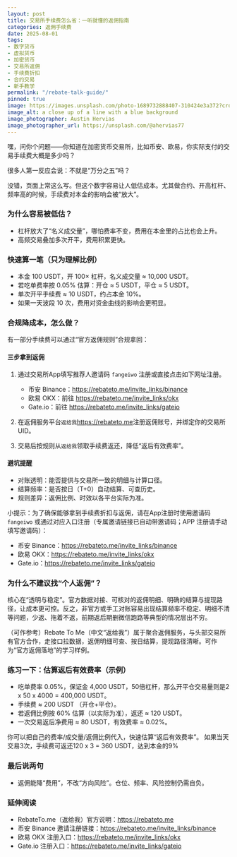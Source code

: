 ```yaml
---
layout: post
title: 交易所手续费怎么省：一听就懂的返佣指南
categories: 返佣手续费
date: 2025-08-01
tags:
- 数字货币
- 虚拟货币
- 加密货币
- 交易所返佣
- 手续费折扣
- 合约交易
- 新手教学
permalink: "/rebate-talk-guide/"
pinned: true
image: https://images.unsplash.com/photo-1689732888407-310424e3a372?crop=entropy&cs=tinysrgb&fit=max&fm=jpg&ixid=M3w4MDE0MTh8MHwxfHNlYXJjaHwyfHxjcnlwdG9jdXJyZW5jeS10cmFkaW5nLXJlYmF0ZXN8ZW58MHwwfHx8MTc1NzMyMjM0M3ww&ixlib=rb-4.1.0&q=80&w=1080
image_alt: a close up of a line with a blue background
image_photographer: Austin Hervias
image_photographer_url: https://unsplash.com/@ahervias77
---
```

嘿，问你个问题——你知道在加密货币交易所，比如币安、欧易，你实际支付的交易手续费大概是多少吗？

很多人第一反应会说：不就是“万分之五”吗？

没错，页面上常这么写。但这个数字容易让人低估成本。尤其做合约、开高杠杆、频率高的时候，手续费对本金的影响会被“放大”。


### 为什么容易被低估？
- 杠杆放大了“名义成交量”，哪怕费率不变，费用在本金里的占比也会上升。
- 高频交易叠加多次开平，费用积累更快。

### 快速算一笔（只为理解比例）
- 本金 100 USDT，开 100× 杠杆，名义成交量 ≈ 10,000 USDT。
- 若吃单费率按 0.05% 估算：开仓 ≈ 5 USDT，平仓 ≈ 5 USDT。
- 单次开平手续费 ≈ 10 USDT，约占本金 10%。
- 如果一天波段 10 次，费用对资金曲线的影响会更明显。

### 合规降成本，怎么做？
有一部分手续费可以通过“官方返佣规则”合规拿回：

#### 三步拿到返佣
1) 通过交易所App填写推荐人邀请码 `fangeiwo` 注册或直接点击如下网址注册。
   - 币安 Binance：<https://rebateto.me/invite_links/binance>
   - 欧易 OKX：前往 <https://rebateto.me/invite_links/okx>
   - Gate.io：前往 <https://rebateto.me/invite_links/gateio>

2) 在返佣服务平台`返给我`<https://rebateto.me>注册返佣账号，并绑定你的交易所 UID。

3) 交易后按规则从`返给我`领取手续费返还，降低“返后有效费率”。

#### 避坑提醒
- 对账透明：能否提供与交易所一致的明细与计算口径。
- 结算频率：是否按日（T+0）自动结算、可查历史。
- 规则差异：返佣比例、时效以各平台实际为准。

小提示：为了确保能够拿到手续费折扣与返佣，请在App注册时使用邀请码 `fangeiwo` 或通过对应入口注册（专属邀请链接已自动带邀请码；APP 注册请手动填写邀请码）：
- 币安 Binance：<https://rebateto.me/invite_links/binance>
- 欧易 OKX：<https://rebateto.me/invite_links/okx>
- Gate.io：<https://rebateto.me/invite_links/gateio>

### 为什么不建议找“个人返佣”？
核心在“透明与稳定”。官方数据对接、可核对的返佣明细、明确的结算与提现路径，让成本更可控。反之，非官方或手工对账容易出现结算频率不稳定、明细不清等问题，少返、拖着不返，前期返后期删微信跑路等典型的情况层出不穷。

（可作参考）Rebate To Me（中文“返给我”）属于聚合返佣服务，与头部交易所有官方合作，走接口拉数据，返佣明细可查、按日结算，提现路径清晰。可作为“官方返佣落地”的学习样例。

### 练习一下：估算返后有效费率（示例）
- 吃单费率 0.05%，保证金 4,000 USDT，50倍杠杆，那么开平仓交易量则是2 x 50 x 4000 = 400,000 USDT。
- 手续费 ≈ 200 USDT （开仓+平仓）。
- 若返佣比例按 60% 估算（以实际为准），返还 ≈ 120 USDT。
- 一次交易返后净费用 ≈ 80 USDT，有效费率 ≈ 0.02%。


你可以把自己的费率/成交量/返佣比例代入，快速估算“返后有效费率”。
如果当天交易3次，手续费可返还120 x 3 = 360 USDT，达到本金的9%

### 最后说两句
- 返佣能降“费用”，不改“方向风险”。仓位、频率、风险控制仍需自负。

### 延伸阅读
- RebateTo.me（返给我）官方说明：<https://rebateto.me>
 - 币安 Binance 邀请注册链接：<https://rebateto.me/invite_links/binance>
 - 欧易 OKX 注册入口：<https://rebateto.me/invite_links/okx>
 - Gate.io 注册入口：<https://rebateto.me/invite_links/gateio>


